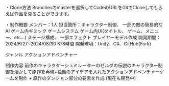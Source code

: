 ・Clone方法
Branchesのmasterを選択してCodeのURLをGitでCloneしてもらえば作品を見ることができます。
 
・制作概要
	メンバー：1人
 	担当箇所：キャラクター制御、
  		一部の敵の簡易的なAI
    		ゲーム内ギミック
      		ゲームシステム
		ゲーム内UI(タイトル、
  		ゲーム、メニュー、etc…)
    		ステージ構成、
      		一部エフェクト
		プレイヤーモデル作成
  	開発期間：2024/6/27~2024/08/30
   		378時間
     	開発環境：Unity、C#、GitHub(Fork)

ジャンル
アクションアドベンチャー

制作内容
前作のキャラクターシュミレーターのゼルダの伝説のキャラクター制御を活かして原作を再現+独自のアイデアを入れたアクションアドベンチャーゲームを制作
+
原作のダンジョン部分の要素を作成
(現在も開発中)

